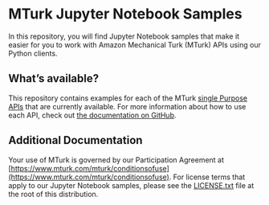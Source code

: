 # MTurk Jupyter Notebook Samples
In this repository, you will find Jupyter Notebook samples that make it easier for you to work with Amazon Mechanical Turk (MTurk) APIs using our Python clients. 

## What’s available?
This repository contains examples for each of the MTurk [single Purpose APIs](https://github.com/awslabs/mturk-crowd-beta-client-python#what-apis-are-available) that are currently available.  For more information about how to use each API, check out [the documentation on GitHub](https://github.com/awslabs/mturk-crowd-beta-client-python/tree/master/docs).  

## Additional Documentation
Your use of MTurk is governed by our Participation Agreement at [https://www.mturk.com/mturk/conditionsofuse](https://www.mturk.com/mturk/conditionsofuse).  For license terms that apply to our Jupyter Notebook samples, please see the [LICENSE.txt](LICENSE) file at the root of this distribution.

